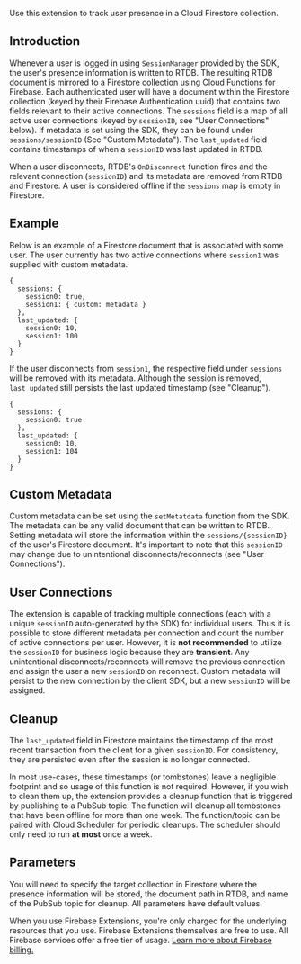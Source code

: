 Use this extension to track user presence in a Cloud Firestore collection.

## Introduction
Whenever a user is logged in using `SessionManager` provided by the SDK, the user's presence information is written to RTDB. The resulting RTDB document is mirrored to a Firestore collection using Cloud Functions for Firebase. Each authenticated user will have a document within the Firestore collection (keyed by their Firebase Authentication uuid) that contains two fields relevant to their active connections. The `sessions` field is a map of all active user connections (keyed by `sessionID`, see "User Connections" below). If metadata is set using the SDK, they can be found under `sessions/sessionID` (See "Custom Metadata"). The `last_updated` field contains timestamps of when a `sessionID` was last updated in RTDB.
 
 When a user disconnects, RTDB's `OnDisconnect` function fires and the relevant connection (`sessionID`) and its metadata are removed from RTDB and Firestore. A user is considered offline if the `sessions` map is empty in Firestore.
 
 ## Example
 
 Below is an example of a Firestore document that is associated with some user. The user currently has two active connections where `session1` was supplied with custom metadata.

```
{ 
  sessions: {
    session0: true,
    session1: { custom: metadata }
  },
  last_updated: {
    session0: 10,
    session1: 100
  }
}
```
If the user disconnects from `session1`, the respective field under `sessions` will be removed with its metadata. Although the session is removed, `last_updated` still persists the last updated timestamp (see "Cleanup").
```
{ 
  sessions: {
    session0: true
  },
  last_updated: {
    session0: 10,
    session1: 104
  }
}
```

## Custom Metadata
Custom metadata can be set using the `setMetatdata` function from the SDK. The metadata can be any valid document that can be written to RTDB. Setting metadata will store the information within the `sessions/{sessionID}` of the user's Firestore document. It's important to note that this `sessionID` may change due to unintentional disconnects/reconnects (see "User Connections"). 

## User Connections
The extension is capable of tracking multiple connections (each with a unique `sessionID` auto-generated by the SDK) for individual users. Thus it is possible to store different metadata per connection and count the number of active connections per user. However, it is **not recommended** to utilize the `sessionID` for business logic because they are **transient**. Any unintentional disconnects/reconnects will remove the previous connection and assign the user a new `sessionID` on reconnect. Custom metadata will persist to the new connection by the client SDK, but a new `sessionID` will be assigned.

## Cleanup
The `last_updated` field in Firestore maintains the timestamp of the most recent transaction from the client for a given `sessionID`. For consistency, they are persisted even after the session is no longer connected.

In most use-cases, these timestamps (or tombstones) leave a negligible footprint and so usage of this function is not required. However, if you wish to clean them up, the extension provides a cleanup function that is triggered by publishing to a PubSub topic. The function will cleanup all tombstones that have been offline for more than one week. The function/topic can be paired with Cloud Scheduler for periodic cleanups. The scheduler should only need to run **at most** once a week.

## Parameters
You will need to specify the target collection in Firestore where the presence information will be stored, the document path in RTDB, and name of the PubSub topic for cleanup. All parameters have default values.

When you use Firebase Extensions, you're only charged for the underlying resources that you use. Firebase Extensions themselves are free to use. All Firebase services offer a free tier of usage. [Learn more about Firebase billing.](https://firebase.google.com/pricing)